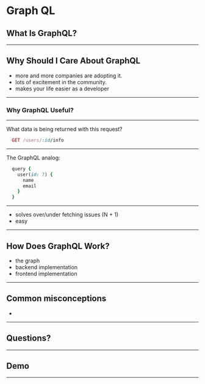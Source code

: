 # Graph QL

## What Is GraphQL?

---

## Why Should I Care About GraphQL

- more and more companies are adopting it.
- lots of excitement in the community.
- makes your life easier as a developer

---

### Why GraphQL Useful?

---

What data is being returned with this request?

```ruby
  GET /users/:id/info
```

---

The GraphQL analog:

```ruby
  query {
    user(id: 7) {
      name
      email
    }
  }
```


---


- solves over/under fetching issues (N + 1)
- easy

---

## How Does GraphQL Work?

- the graph
- backend implementation
- frontend implementation

---

## Common misconceptions

-

---

## Questions?


---

## Demo

---
